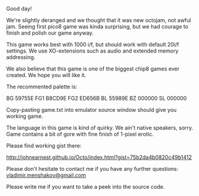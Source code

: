 Good day!

We're slightly deranged and we thought that it was new octojam, not awful jam.
Seeing first pico8 game was kinda surprising, but we had courage to finish and
polish our game anyway.

This game works best with 1000 i/f, but should work with default 20i/f settings.
We use XO-extensions such as audio and extended memory addressing.

We also believe that this game is one of the biggest chip8 games ever created.
We hope you will like it.

The recommented palette is:

BG	59755E
FG1	B8CD9E
FG2	ED656B
BL	55989E
BZ	000000
SL	000000

Copy-pasting game.txt into emulator source window should give you working game.

The language in this game is kind of quirky. We ain't native speakers, sorry.
Game contains a bit of gore with fine finish of 1-pixel erotic.

Please find working gist there:

http://johnearnest.github.io/Octo/index.html?gist=75b2da4b0820c49b1412

Please don't hesitate to contact me if you have any further questions:
vladimir.menshakov@gmail.com

Please write me if you want to take a peek into the source code.
